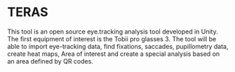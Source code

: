 # TERAS
This tool is an open source eye.tracking analysis tool developed in Unity. The first equipment of interest is the Tobii pro glasses 3. The tool will be able to import eye-tracking data, find fixations, saccades, pupillometry data, create heat maps, Area of interest and create a special analysis based on an area defined by QR codes. 
